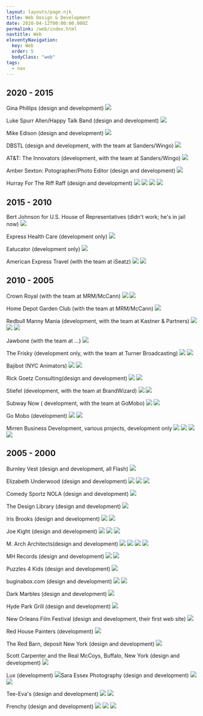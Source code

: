 ```yaml
---
layout: layouts/page.njk
title: Web Design & Development
date: 2020-04-12T00:00:00.000Z
permalink: /web/index.html
navtitle: Web
eleventyNavigation:
  key: Web
  order: 5
  bodyClass: "web"
tags:
  - nav
---
```


## 2020 - 2015 

Gina Phillips (design and development)
![](/static/img/web/ginasite.jpg?nf_resize=fit&w=640)

Luke Spurr Allen/Happy Talk Band (design and development)
![](/static/img/web/lukespurrallen.jpg?nf_resize=fit&w=640)

Mike Edison (design and development)
![](/static/img/web/edison.jpg?nf_resize=fit&w=640)

DBSTL (design and development, with the team at Sanders/Wingo)
![](/static/img/web/DBSTL.jpg?nf_resize=fit&w=640)

AT&T: The Innovators (development, with the team at Sanders/Wingo)
![](/static/img/web/INNOVATORS.jpg?nf_resize=fit&w=640)

Amber Sexton: Potographer/Photo Editor (design and development)
![](/static/img/web/ambersexton.jpg?nf_resize=fit&w=640)

Hurray For The Riff Raff (design and development)
![](/static/img/web/hftrr.jpg?nf_resize=fit&w=640)
![](/static/img/web/hftrr_01.jpg?nf_resize=fit&w=640)
![](/static/img/web/hftrr_02.jpg?nf_resize=fit&w=640)
![](/static/img/web/hftrr_03.jpg?nf_resize=fit&w=640)

## 2015 - 2010
Bert Johnson for U.S. House of Representatives (didn't work; he's in jail now)
![](/static/img/web/bertjohnson.jpg?nf_resize=fit&w=640)

Express Health Care (development only)
![](/static/img/web/ehc.jpg?nf_resize=fit&w=640)

Eatucator (development only)
![](/static/img/web/eatucator.jpg?nf_resize=fit&w=640)

American Express Travel (with the team at iSeatz)
![](/static/img/web/amex_01.png?nf_resize=fit&w=640)
![](/static/img/web/AMEX.jpg?nf_resize=fit&w=640)

## 2010 - 2005

Crown Royal (with the team at MRM/McCann)
![](/static/img/web/crownroyal.jpg?nf_resize=fit&w=640)
![](/static/img/web/crownroyal.png?nf_resize=fit&w=640)

Home Depot Garden Club (with the team at MRM/McCann)
![](/static/img/web/screenshot_homedepotgc.png?nf_resize=fit&w=640)

Redbull Manny Mania (development, with the team at Kastner & Partners)
![](/static/img/web/redbullmannymania.jpg?nf_resize=fit&w=640)
![](/static/img/web/screenshot_redbull.jpg?nf_resize=fit&w=640)
![](/static/img/web/screenshot_redbullfull.png?nf_resize=fit&w=640)

Jawbone (with the team at ...)
![](/static/img/web/screenshot_jawbonehome.png?nf_resize=fit&w=640)

The Frisky (development only, with the team at Turner Broadcasting)
![](/static/img/web/frisky.jpg?nf_resize=fit&w=640)
![](/static/img/web/screenshot_friskyhome.jpg?nf_resize=fit&w=640)

Bajibot (NYC Animators)
![](/static/img/web/Bajibot_02.png?nf_resize=fit&w=640)
![](/static/img/web/bajibot.jpg?nf_resize=fit&w=640)

Rick Goetz Consulting(design and development)
![](/static/img/web/screenshot_rickgoetz.png?nf_resize=fit&w=640)
![](/static/img/web/screenshot_rickgoetzhome.png?nf_resize=fit&w=640)

Stiefel (development, with the team at BrandWizard)
![](/static/img/web/screenshot_stiefel_login.png?nf_resize=fit&w=640)
![](/static/img/web/screenshot_stiefel_mainpage.png?nf_resize=fit&w=640)

Subway Now ( development, with the team at GoMobo)
![](/static/img/web/screenshot_subwaynowhome.png?nf_resize=fit&w=640)
![](/static/img/web/screenshot_subwaynowmenu.png?nf_resize=fit&w=640)

Go Mobo (development)
![](/static/img/web/screenshot_gomobohome.png?nf_resize=fit&w=640)
![](/static/img/web/screenshot_gomobomenu.png?nf_resize=fit&w=640)

Mirren Business Development, various projects, development only
![](/static/img/web/cmoworkspace.jpg?nf_resize=fit&w=640)
![](/static/img/web/newbusinessconference.jpg?nf_resize=fit&w=640)
![](/static/img/web/screenshot_mirren2006.png?nf_resize=fit&w=640)
![](/static/img/web/screenshot_mirren2007.png?nf_resize=fit&w=640)

## 2005 - 2000

Burnley Vest (design and development, all Flash)
![](/static/img/web/scrnburn.jpg?nf_resize=fit&w=640)

Elizabeth Underwood (design and development)
![](/static/img/web/elizabethunderwood.jpg?nf_resize=fit&w=640)
![](/static/img/web/screenshot_elihome.png?nf_resize=fit&w=640)
![](/static/img/web/screenshot_eliinterior.png?nf_resize=fit&w=640)
<!-- ![](/static/img/web/screenshot_eliunderwoodhome.png?nf_resize=fit&w=640)
![](/static/img/web/screenshot_eliunderwoodpage.png?nf_resize=fit&w=640) -->

Comedy Sportz NOLA (design and development)
![](/static/img/web/comedysportznola.jpg?nf_resize=fit&w=640)

The Design Library (design and development)
![](/static/img/web/design-library.jpg?nf_resize=fit&w=640)

Iris Brooks (design and development)
![](/static/img/web/irisbrooks.jpg?nf_resize=fit&w=640)
![](/static/img/web/screenshot_irisbrooks.png?nf_resize=fit&w=640)

Joe Kight (design and development)
![](/static/img/web/joekight.jpg?nf_resize=fit&w=640)
![](/static/img/web/screenshot_joekight.png?nf_resize=fit&w=640)
![](/static/img/web/screenshot_joekighthome.png?nf_resize=fit&w=640)

M. Arch Architects(design and development)
![](/static/img/web/marcharch.jpg?nf_resize=fit&w=640)
![](/static/img/web/marcharchalbum.jpg?nf_resize=fit&w=640)
![](/static/img/web/screenshot_marcharchhome.png?nf_resize=fit&w=640)
![](/static/img/web/screenshot_marcharchpage.png?nf_resize=fit&w=640)

MH Records (design and development)
![](/static/img/web/mhrecords.jpg?nf_resize=fit&w=640)
![](/static/img/web/screenshot_mhrecordshome.png?nf_resize=fit&w=640)

Puzzles 4 Kids (design and development)
![](/static/img/web/puzzles4kids.jpg?nf_resize=fit&w=640)

buginabox.com (design and development)
![](/static/img/web/scrnbug.jpg?nf_resize=fit&w=640)
![](/static/img/web/scrnbutterbugs.jpg?nf_resize=fit&w=640)

Dark Marbles (design and development)
![](/static/img/web/scrndarmars.jpg?nf_resize=fit&w=640)

Hyde Park Grill (design and development)
![](/static/img/web/scrnhydepark.jpg?nf_resize=fit&w=640)

New Orleans Film Festival (design and development, their first web site)
![](/static/img/web/scrnnoff.jpg?nf_resize=fit&w=640)

Red House Painters (development)
![](/static/img/web/scrnrhp.gif?nf_resize=fit&w=640)

The Red Barn, deposit New York (design and development)
![](/static/img/web/scrredbarn.jpg?nf_resize=fit&w=640)

Scott Carpenter and the Real McCoys, Buffalo, New York (design and development)
![](/static/img/web/scrscrmc.gif?nf_resize=fit&w=640)

Lux (development)
![](/static/img/web/screenshot_luxhome.png?nf_resize=fit&w=640)Sara Essex Photography (design and development)
![](/static/img/web/screenshot_saraessexhome.png?nf_resize=fit&w=640)
![](/static/img/web/screenshot_saraessex.png?nf_resize=fit&w=640)

Tee-Eva's (design and development)
![](/static/img/web/scrnevasite.jpg?nf_resize=fit&w=640)
![](/static/img/web/scrnteva.jpg?nf_resize=fit&w=640)

Frenchy (design and development)
![](/static/img/web/scrnfrenchy.jpg?nf_resize=fit&w=640)
![](/static/img/web/scrnfrenchy2.jpg?nf_resize=fit&w=640)
![](/static/img/web/scrnfrenchysite.jpg?nf_resize=fit&w=640)